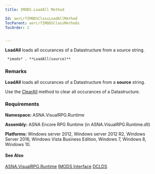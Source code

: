 ```yaml
---
title: IMODS.LoadAll Method

Id: aerLrfIMODSClassLoadAllMethod
TocParent: aerLrfIMODSClassMethods
TocOrder: 2


---
```


**LoadAll** loads all occurances of a Datastructure from a source string. 

```
 *imods* . **LoadAll(source)** 
```

### Remarks
**LoadAll** loads all occurances of a Datastructure from a **source** string. 

Use the [ClearAll](aerLrfIMODSClassClearAllMethod.html) method to clear all occurances of a Datastructure. 

### Requirements
**Namespace:** ASNA.VisualRPG.Runtime 

**Assembly:** ASNA Encore RPG Runtime (in ASNA.VisualRPG.Runtime.dll) 

**Platforms:** Windows server 2012, Windows server 2012 R2, Windows Server 2016, Windows Vista Business Edition, Windows 7, Windows 8, Windows 10. 

#### See Also
[ASNA.VisualRPG.Runtime](aerLrfRuntimeNamespace.html)
[IMODS Interface](aerLrfIMODSClass.html)
[DCLDS](DCLDS.html) 
